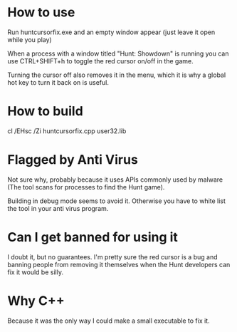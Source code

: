 # How to use
Run huntcursorfix.exe and an empty window appear (just leave it open while you play)

When a process with a window titled "Hunt: Showdown" is running you can use CTRL+SHIFT+h to toggle the red cursor on/off in the game. 

Turning the cursor off also removes it in the menu, which it is why a global hot key to turn it back on is useful. 

# How to build 

cl /EHsc /Zi huntcursorfix.cpp user32.lib 

# Flagged by Anti Virus
Not sure why, probably because it uses APIs commonly used by malware (The tool scans for processes to find the Hunt game). 

Building in debug mode seems to avoid it. Otherwise you have to white list the tool in your anti virus program. 

# Can I get banned for using it
I doubt it, but no guarantees. I'm pretty sure the red cursor is a bug and banning people from removing it themselves when the Hunt developers can fix it would be silly.

# Why C++
Because it was the only way I could make a small executable to fix it.
